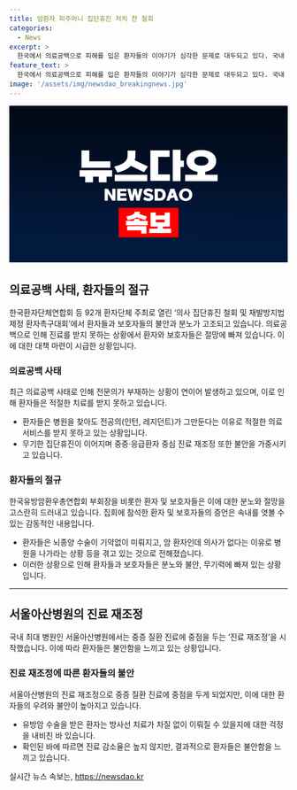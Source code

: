 ```yaml
---
title: 암환자 피주머니 집단휴진 처치 찬 철회
categories:
  - News
excerpt: >
  한국에서 의료공백으로 피해를 입은 환자들의 이야기가 심각한 문제로 대두되고 있다. 국내 최대 병원 서울아산병원은 진료 재조정을 통해 중증·응급환자 중심 진료를 시작했고 의료인증평가원 개편 등으로 의료계의 논란이 이어지고 있다. 피해를 입은 환자들과 보호자들은 정부와 의사들에게 책임을 촉구하며 분노와 불안을 토로했다. 또한, 명분 없는 무기한 휴진을 철회하고 의료현장 개선을 촉구하는 움직임도 높아지고 있다. 307자
feature_text: >
  한국에서 의료공백으로 피해를 입은 환자들의 이야기가 심각한 문제로 대두되고 있다. 국내 최대 병원 서울아산병원은 진료 재조정을 통해 중증·응급환자 중심 진료를 시작했고 의료인증평가원 개편 등으로 의료계의 논란이 이어지고 있다. 피해를 입은 환자들과 보호자들은 정부와 의사들에게 책임을 촉구하며 분노와 불안을 토로했다. 또한, 명분 없는 무기한 휴진을 철회하고 의료현장 개선을 촉구하는 움직임도 높아지고 있다. 307자
image: '/assets/img/newsdao_breakingnews.jpg'
---
```


<p><img src="/assets/img/newsdao_breakingnews.jpg" alt="flaretime 속보" /></p>

<h2 data-ke-size="size26">의료공백 사태, 환자들의 절규</h2>

<p data-ke-size="size16">한국환자단체연합회 등 92개 환자단체 주최로 열린 ‘의사 집단휴진 철회 및 재발방지법 제정 환자촉구대회’에서 환자들과 보호자들의 불안과 분노가 고조되고 있습니다. 의료공백으로 인해 진료를 받지 못하는 상황에서 환자와 보호자들은 절망에 빠져 있습니다. 이에 대한 대책 마련이 시급한 상황입니다.</p>

<h3>의료공백 사태</h3>

<p data-ke-size="size16">최근 의료공백 사태로 인해 전문의가 부재하는 상황이 연이어 발생하고 있으며, 이로 인해 환자들은 적절한 치료를 받지 못하고 있습니다.</p>

<ul>
  <li>환자들은 병원을 찾아도 전공의(인턴, 레지던트)가 그만둔다는 이유로 적절한 의료 서비스를 받지 못하고 있는 상황입니다.</li>
  <li>무기한 집단휴진이 이어지며 중증·응급환자 중심 진료 재조정 또한 불안을 가중시키고 있습니다.</li>
</ul>

<h3>환자들의 절규</h3>

<p data-ke-size="size16">한국유방암환우총연합회 부회장을 비롯한 환자 및 보호자들은 이에 대한 분노와 절망을 고스란히 드러내고 있습니다. 집회에 참석한 환자 및 보호자들의 증언은 속내를 엿볼 수 있는 감동적인 내용입니다.</p>

<ul>
  <li>환자들은 뇌종양 수술이 기약없이 미뤄지고, 암 환자인데 의사가 없다는 이유로 병원을 나가라는 상황 등을 겪고 있는 것으로 전해졌습니다.</li>
  <li>이러한 상황으로 인해 환자들과 보호자들은 분노와 불안, 무기력에 빠져 있는 상황입니다.</li>
</ul>

<hr>

<h2 data-ke-size="size26">서울아산병원의 진료 재조정</h2>

<p data-ke-size="size16">국내 최대 병원인 서울아산병원에서는 중증 질환 진료에 중점을 두는 ‘진료 재조정’을 시작했습니다. 이에 따라 환자들은 불안함을 느끼고 있는 상황입니다.</p>

<h3>진료 재조정에 따른 환자들의 불안</h3>

<p data-ke-size="size16">서울아산병원의 진료 재조정으로 중증 질환 진료에 중점을 두게 되었지만, 이에 대한 환자들의 우려와 불안이 높아지고 있습니다.</p>

<ul>
  <li>유방암 수술을 받은 환자는 방사선 치료가 차질 없이 이뤄질 수 있을지에 대한 걱정을 내비친 바 있습니다.</li>
  <li>확인된 바에 따르면 진료 감소율은 높지 않지만, 결과적으로 환자들은 불안함을 느끼고 있습니다.</li>
</ul>
실시간 뉴스 속보는, <a href="https://newsdao.kr" rel="dofollow">https://newsdao.kr</a>


